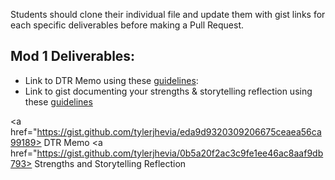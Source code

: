 Students should clone their individual file and update them with gist links for each specific deliverables before making a Pull Request. 

## Mod 1 Deliverables:
* Link to DTR Memo using these [guidelines](https://github.com/turingschool/career-development-curriculum/blob/master/module_one/dtr_guidelines_memo.md):
* Link to gist documenting your strengths & storytelling reflection using these [guidelines](https://github.com/turingschool/career-development-curriculum/blob/master/module_one/strengths_storytelling_reflection.md)

<a href="https://gist.github.com/tylerjhevia/eda9d9320309206675ceaea56ca99189> DTR Memo </a>
<a href="https://gist.github.com/tylerjhevia/0b5a20f2ac3c9fe1ee46ac8aaf9db793> Strengths and Storytelling Reflection </a>
